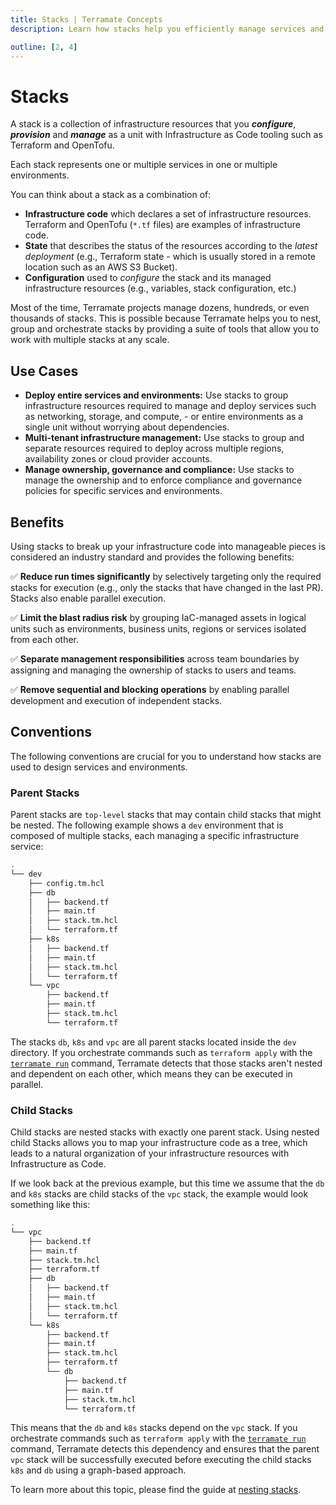 ```yaml
---
title: Stacks | Terramate Concepts
description: Learn how stacks help you efficiently manage services and environments with Terraform and OpenTofu at any scale.

outline: [2, 4]
---
```


# Stacks

A stack is a collection of infrastructure resources that you ***configure***, ***provision*** and ***manage*** as a unit
with Infrastructure as Code tooling such as Terraform and OpenTofu.

Each stack represents one or multiple services in one or multiple environments.

You can think about a stack as a combination of:

- **Infrastructure code** which declares a set of infrastructure resources. Terraform and OpenTofu (`*.tf` files) are
examples of infrastructure code.
- **State** that describes the status of the resources according to the _latest deployment_ (e.g., Terraform state - which
is usually stored in a remote location such as an AWS S3 Bucket).
- **Configuration** used to _configure_ the stack and its managed infrastructure resources (e.g., variables, stack configuration, etc.)

Most of the time, Terramate projects manage dozens, hundreds, or even thousands of stacks. This is possible because
Terramate helps you to nest, group and orchestrate stacks by providing a suite of tools that allow you to work with
multiple stacks at any scale.

## Use Cases

- **Deploy entire services and environments:** Use stacks to group infrastructure resources required to manage
and deploy services such as networking, storage, and compute, - or entire environments as a single unit without worrying
about dependencies.
- **Multi-tenant infrastructure management:** Use stacks to group and separate resources required to deploy across multiple regions, availability zones or cloud provider accounts.
- **Manage ownership, governance and compliance:** Use stacks to manage the ownership and to enforce compliance and
governance policies for specific services and environments.

## Benefits

Using stacks to break up your infrastructure code into manageable pieces is considered an industry standard and provides the following benefits:

✅ **Reduce run times significantly** by selectively targeting only the required stacks for execution (e.g., only the stacks that have changed in the last PR). Stacks also enable parallel execution.

✅ **Limit the blast radius risk** by grouping IaC-managed assets in logical units such as environments, business units, regions or services isolated from each other.

✅ **Separate management responsibilities** across team boundaries by assigning and managing the ownership of stacks to users and teams.

✅ **Remove sequential and blocking operations** by enabling parallel development and execution of independent stacks.

## Conventions

The following conventions are crucial for you to understand how stacks are used to design
services and environments.

### Parent Stacks

Parent stacks are `top-level` stacks that may contain child stacks that might be nested.
The following example shows a `dev` environment that is composed of multiple stacks, each managing a specific
infrastructure service:

```sh
.
└── dev
    ├── config.tm.hcl
    ├── db
    │   ├── backend.tf
    │   ├── main.tf
    │   ├── stack.tm.hcl
    │   └── terraform.tf
    ├── k8s
    │   ├── backend.tf
    │   ├── main.tf
    │   ├── stack.tm.hcl
    │   └── terraform.tf
    └── vpc
        ├── backend.tf
        ├── main.tf
        ├── stack.tm.hcl
        └── terraform.tf
```

The stacks `db`, `k8s` and `vpc` are all parent stacks located inside the `dev` directory. If you orchestrate commands
such as `terraform apply` with the [`terramate run`](../reference/cmdline/run.md) command, Terramate detects that those stacks
aren't nested and dependent on each other, which means they can be executed in parallel.

### Child Stacks

Child stacks are nested stacks with exactly one parent stack. Using nested child Stacks allows you to map your
infrastructure code as a tree, which leads to a natural organization of your infrastructure resources with Infrastructure
as Code.

If we look back at the previous example, but this time we assume that the `db` and `k8s` stacks are child stacks of the
`vpc` stack, the example would look something like this:

```sh
.
└── vpc
    ├── backend.tf
    ├── main.tf
    ├── stack.tm.hcl
    ├── terraform.tf
    ├── db
    │   ├── backend.tf
    │   ├── main.tf
    │   ├── stack.tm.hcl
    │   └── terraform.tf
    └── k8s
        ├── backend.tf
        ├── main.tf
        ├── stack.tm.hcl
        ├── terraform.tf
        └── db
            ├── backend.tf
            ├── main.tf
            ├── stack.tm.hcl
            └── terraform.tf
```

This means that the `db` and `k8s` stacks depend on the `vpc` stack. If you orchestrate commands such as
`terraform apply` with the [`terramate run`](../reference/cmdline/run.md) command, Terramate detects this dependency and ensures
that the parent `vpc` stack will be successfully executed before executing the child stacks `k8s` and `db` using a graph-based approach.

To learn more about this topic, please find the guide at [nesting stacks](../stacks/nesting.md).

<!-- ## Create and configure Stacks

Stacks can be created with the [terramate create](../cli/cmdline/create.md) command, which creates a directory with a
`stack.tm.hcl` file inside used to configure the [metadata](../cli/code-generation/variables/metadata#stack-metadata),
[orchestration](../cli/stacks/configuration.md#explicit-order-of-execution) and
[change detection](../cli/stacks/configuration.md#influence-change-detection) configuration of the stack. -->
